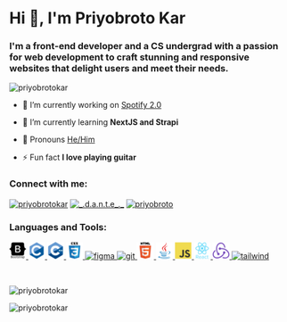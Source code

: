<h1>Hi 👋, I'm Priyobroto Kar</h1>
<h3>I'm a front-end developer and a CS undergrad with a passion for web development to craft stunning and responsive websites that delight users and meet their needs.</h3>

<p align="left"> <img src="https://komarev.com/ghpvc/?username=priyobrotokar&label=Profile%20views&color=0e75b6&style=flat" alt="priyobrotokar" /> </p>

- 🔭 I’m currently working on [Spotify 2.0]()

- 🌱 I’m currently learning **NextJS and Strapi**

- 🙂 Pronouns [He/Him](He/Him)

- ⚡ Fun fact **I love playing guitar**

<h3 align="left">Connect with me:</h3>
<p align="left">
<a href="https://twitter.com/priyobrotokar" target="blank"><img align="center" src="https://raw.githubusercontent.com/rahuldkjain/github-profile-readme-generator/master/src/images/icons/Social/twitter.svg" alt="priyobrotokar" height="30" width="40" /></a>
<a href="https://instagram.com/_.d.a.n.t.e_._" target="blank"><img align="center" src="https://raw.githubusercontent.com/rahuldkjain/github-profile-readme-generator/master/src/images/icons/Social/instagram.svg" alt="_.d.a.n.t.e_._" height="30" width="40" /></a>
<a href="https://www.leetcode.com/priyobroto" target="blank"><img align="center" src="https://raw.githubusercontent.com/rahuldkjain/github-profile-readme-generator/master/src/images/icons/Social/leet-code.svg" alt="priyobroto" height="30" width="40" /></a>
</p>

<h3 align="left">Languages and Tools:</h3>
<p align="left"> <a href="https://getbootstrap.com" target="_blank" rel="noreferrer"> <img src="https://raw.githubusercontent.com/devicons/devicon/master/icons/bootstrap/bootstrap-plain-wordmark.svg" alt="bootstrap" width="30" height="30"/> </a> <a href="https://www.cprogramming.com/" target="_blank" rel="noreferrer"> <img src="https://raw.githubusercontent.com/devicons/devicon/master/icons/c/c-original.svg" alt="c" width="30" height="30"/> </a> <a href="https://www.w3schools.com/cpp/" target="_blank" rel="noreferrer"> <img src="https://raw.githubusercontent.com/devicons/devicon/master/icons/cplusplus/cplusplus-original.svg" alt="cplusplus" width="30" height="30"/> </a> <a href="https://www.w3schools.com/css/" target="_blank" rel="noreferrer"> <img src="https://raw.githubusercontent.com/devicons/devicon/master/icons/css3/css3-original-wordmark.svg" alt="css3" width="30" height="30"/> </a> <a href="https://www.figma.com/" target="_blank" rel="noreferrer"> <img src="https://www.vectorlogo.zone/logos/figma/figma-icon.svg" alt="figma" width="30" height="30"/> </a> <a href="https://git-scm.com/" target="_blank" rel="noreferrer"> <img src="https://www.vectorlogo.zone/logos/git-scm/git-scm-icon.svg" alt="git" width="30" height="30"/> </a> <a href="https://www.w3.org/html/" target="_blank" rel="noreferrer"> <img src="https://raw.githubusercontent.com/devicons/devicon/master/icons/html5/html5-original-wordmark.svg" alt="html5" width="30" height="30"/> </a> <a href="https://www.java.com" target="_blank" rel="noreferrer"> <img src="https://raw.githubusercontent.com/devicons/devicon/master/icons/java/java-original.svg" alt="java" width="30" height="30"/> </a> <a href="https://developer.mozilla.org/en-US/docs/Web/JavaScript" target="_blank" rel="noreferrer"> <img src="https://raw.githubusercontent.com/devicons/devicon/master/icons/javascript/javascript-original.svg" alt="javascript" width="30" height="30"/> </a> <a href="https://reactjs.org/" target="_blank" rel="noreferrer"> <img src="https://raw.githubusercontent.com/devicons/devicon/master/icons/react/react-original-wordmark.svg" alt="react" width="30" height="30"/> </a> <a href="https://redux.js.org" target="_blank" rel="noreferrer"> <img src="https://raw.githubusercontent.com/devicons/devicon/master/icons/redux/redux-original.svg" alt="redux" width="30" height="30"/> </a> <a href="https://tailwindcss.com/" target="_blank" rel="noreferrer"> <img src="https://www.vectorlogo.zone/logos/tailwindcss/tailwindcss-icon.svg" alt="tailwind" width="30" height="30"/> </a> </p>
<br/>
<p>&nbsp;<img align="left" src="https://github-readme-stats.vercel.app/api?username=priyobrotokar&show_icons=true&theme=dark&locale=en&border_color=00000000" alt="priyobrotokar" /></p>

<p><img align="left" src="https://github-readme-stats.vercel.app/api/top-langs?username=priyobrotokar&show_icons=true&theme=dark&locale=en&layout=compact&hide_border=true" alt="priyobrotokar" /></p>


